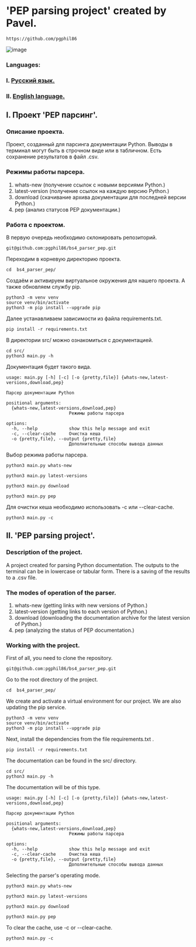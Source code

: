 # 'PEP parsing project' created by Pavel.
```
https://github.com/pgphil86
```
![image](https://img.shields.io/badge/Python-FFD43B?style=for-the-badge&logo=python&logoColor=blue)
### Languages:
### I. [Русский язык.](https://github.com/pgphil86/bs4_parser_pep?tab=readme-ov-file#i-проект-pep-парсинг)
### II. [English language.](https://github.com/pgphil86/bs4_parser_pep?tab=readme-ov-file#ii-pep-parsing-project)
## I. Проект 'PEP парсинг'.

### Описание проекта.

Проект, созданный для парсинга документации Python. Выводы в терминал могут быть в строчном виде или в табличном. Есть сохранение результатов в файл .csv.

### Режимы работы парсера.
1. whats-new (получение ссылок с новыми версиями Python.)
1. latest-version (получение ссылок на каждую версию Python.)
1. download (скачивание архива документации для последней версии Python.)
1. pep (анализ статусов PEP документации.)
### Работа с проектом.
В первую очередь необходимо склонировать репозиторий.
```
git@github.com:pgphil86/bs4_parser_pep.git
```
Переходим в корневую директорию проекта.
```
cd  bs4_parser_pep/
```
Создаём и активируем виртуальное окружения для нашего проекта. А также обновляем службу pip.
```
python3 -m venv venv
source venv/bin/activate
python3 -m pip install --upgrade pip
```
Далее устанавливаем зависимости из файла requirements.txt.
```
pip install -r requirements.txt
```
В директории src/ можно ознакомиться с документацией.
```
cd src/
python3 main.py -h
```
Документация будет такого вида.
```
usage: main.py [-h] [-c] [-o {pretty,file}] {whats-new,latest-versions,download,pep}

Парсер документации Python

positional arguments:
  {whats-new,latest-versions,download,pep}
                        Режимы работы парсера

options:
  -h, --help            show this help message and exit
  -c, --clear-cache     Очистка кеша
  -o {pretty,file}, --output {pretty,file}
                        Дополнительные способы вывода данных
```
Выбор режима работы парсера.
```
python3 main.py whats-new
```
```
python3 main.py latest-versions
```
```
python3 main.py download
```
```
python3 main.py pep
```
Для очистки кеша необходимо использовать -c или --clear-cache.
```
python3 main.py -c
```
## II. 'PEP parsing project'.

### Description of the project.
A project created for parsing Python documentation. The outputs to the terminal can be in lowercase or tabular form. There is a saving of the results to a .csv file.
### The modes of operation of the parser.
1. whats-new (getting links with new versions of Python.)
1. latest-version (getting links to each version of Python.)
1. download (downloading the documentation archive for the latest version of Python.)
1. pep (analyzing the status of PEP documentation.)
### Working with the project.
First of all, you need to clone the repository.
```
git@github.com:pgphil86/bs4_parser_pep.git
```
Go to the root directory of the project.
```
cd  bs4_parser_pep/
```
We create and activate a virtual environment for our project. We are also updating the pip service.
```
python3 -m venv venv
source venv/bin/activate
python3 -m pip install --upgrade pip
```
Next, install the dependencies from the file requirements.txt .
```
pip install -r requirements.txt
```
The documentation can be found in the src/ directory.
```
cd src/
python3 main.py -h
```
The documentation will be of this type.
```
usage: main.py [-h] [-c] [-o {pretty,file}] {whats-new,latest-versions,download,pep}

Парсер документации Python

positional arguments:
  {whats-new,latest-versions,download,pep}
                        Режимы работы парсера

options:
  -h, --help            show this help message and exit
  -c, --clear-cache     Очистка кеша
  -o {pretty,file}, --output {pretty,file}
                        Дополнительные способы вывода данных
```
Selecting the parser's operating mode.
```
python3 main.py whats-new
```
```
python3 main.py latest-versions
```
```
python3 main.py download
```
```
python3 main.py pep
```
To clear the cache, use -c or --clear-cache.
```
python3 main.py -c
```
